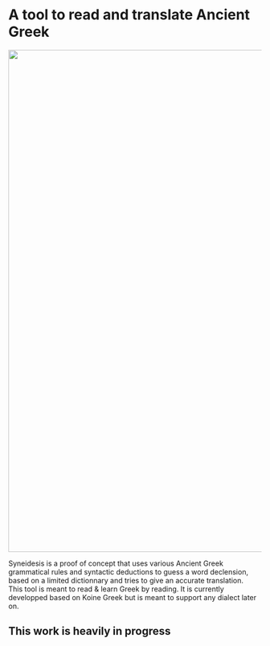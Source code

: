 # A tool to read and translate Ancient Greek  
<img src="https://github.com/Akronae/syneidesis/blob/master/res/marketing/iphone_x-min.png?raw=true" width="1000">

Syneidesis is a proof of concept that uses various Ancient Greek grammatical rules and syntactic deductions to guess a word declension, based on a limited dictionnary and tries to give an accurate translation.  
This tool is meant to read & learn Greek by reading.
It is currently developped based on Koine Greek but is meant to support any dialect later on.
## This work is heavily in progress
